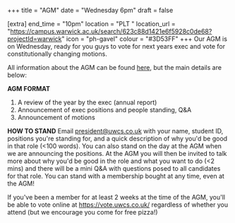 +++
title = "AGM"
date = "Wednesday 6pm"
draft = false

[extra]
end_time = "10pm"
location = "PLT "
location_url = "https://campus.warwick.ac.uk/search/623c88d1421e6f5928c0de68?projectId=warwick"
icon = "ph-gavel"
colour = "#3D53FF"
+++
Our AGM is on Wednesday, ready for you guys to vote for next years exec and vote for constitutionally changing motions. 

All information about the AGM can be found [here](https://uwcs.co.uk/about/agm/), but the main details are below:

**AGM FORMAT**
1) A review of the year by the exec (annual report)
2) Announcement of exec positions and people standing, Q&A
3) Announcement of motions

**HOW TO STAND**
Email president@uwcs.co.uk with your name, student ID, positions you're standing for, and a quick description of why you'd be good in that role (<100 words). You can also stand on the day at the AGM when we are announcing the positions.
At the AGM you will then be invited to talk more about why you'd be good in the role and what you want to do (<2 mins) and there will be a mini Q&A with questions posed to all candidates for that role.
You can stand with a membership bought at any time, even at the AGM!

If you've been a member for at least 2 weeks at the time of the AGM, you'll be able to vote online at https://vote.uwcs.co.uk/ regardless of whether you attend (but we encourage you come for free pizza!)

